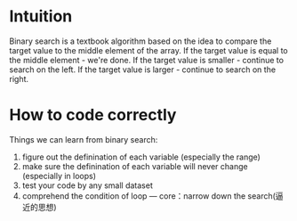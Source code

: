 # Intuition
Binary search is a textbook algorithm based on the idea to compare the target value to the middle element of the array.
If the target value is equal to the middle element - we're done.
If the target value is smaller - continue to search on the left.
If the target value is larger - continue to search on the right.
# How to code correctly
Things we can learn from binary search:
1. figure out the definination of each variable (especially the range)
2. make sure the definination of each variable will never change (especially in loops) 
3. test your code by any small dataset
4. comprehend the condition of loop — core：narrow down the search(逼近的思想)

